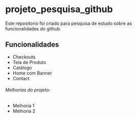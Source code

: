 # projeto_pesquisa_github
Este repositorio foi criado para pesquisa de estudo sobre as funcionalidades do github

## Funcionalidades

* Checkouts
* Tela de Produto
* Catálogo
* Home com Banner
* Contact

###### Melhorias do projeto:

* Melhoria 1
* Melhoria 2

